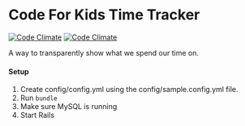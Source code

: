 Code For Kids Time Tracker 
=========
[![Code Climate](https://codeclimate.com/repos/537c0e56695680148f005bb5/badges/54d9dfdbaf94b9e84c80/gpa.png)](https://codeclimate.com/repos/537c0e56695680148f005bb5/feed) [![Code Climate](https://codeclimate.com/repos/537c0e56695680148f005bb5/badges/54d9dfdbaf94b9e84c80/coverage.png)](https://codeclimate.com/repos/537c0e56695680148f005bb5/feed)

A way to transparently show what we spend our time on.

#### Setup

1. Create config/config.yml using the config/sample.config.yml file.
2. Run ```bundle```
3. Make sure MySQL is running
4. Start Rails
